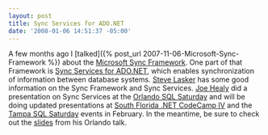```yaml
---
layout: post
title: Sync Services for ADO.NET
date: '2008-01-06 14:51:37 -05:00'
---
```


A few months ago I [talked]({% post_url 2007-11-06-Microsoft-Sync-Framework %}) about the [Microsoft Sync Framework](http://msdn2.microsoft.com/sync/default.aspx). One part of that Framework is [Sync Services for ADO.NET](http://msdn2.microsoft.com/sync/bb887608.aspx), which enables synchronization of information between database systems. [Steve Lasker](http://blogs.msdn.com/stevelasker/archive/tags/Microsoft+Synchronization+Platform/default.aspx) has some good information on the Sync Framework and Sync Services. [Joe Healy](http://www.devfish.net/default.aspx) did a presentation on Sync Services at the [Orlando SQL Saturday](http://www.sqlsaturday.com) and will be doing updated presentations at [South Florida .NET CodeCamp IV](http://codecamp08.fladotnet.com) and the [Tampa SQL Saturday](http://www.sqlsaturday.com) events in February. In the meantime, be sure to check out the [slides](http://www.devfish.net/downloads/files/synch_services.zip) from his Orlando talk.
